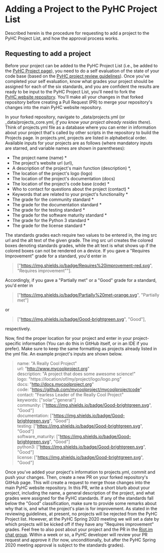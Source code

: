 # Adding a Project to the PyHC Project List

Described herein is the procedure for requesting to add a project to the PyHC Project List, and how the approval process works.

## Requesting to add a project

Before your project can be added to the PyHC Project List (i.e., be added to the [PyHC Project page](https://heliopython.org/projects/)), you need to do a self evaluation of the state of your
code base (based on the [PyHC project review guidelines](https://github.com/heliophysicsPy/heliophysicsPy.github.io/blob/main/_pyhc_projects/pyhc_project_grading_guidelines.md)). Once you've completed
your self evaluation, know what grades your project should be assigned for each of the six standards, and you 
are confident the results are ready to be input to the PyHC Project List, you'll need to fork the  
[PyHC website repository](https://github.com/heliophysicsPy/heliophysicsPy.github.io). You'll make all your changes in that
forked repository before creating a Pull Request (PR) to merge your repository's changes into the main PyHC website repository.

In your forked repository, navigate to _data/projects.yml (or _data/projects_core.yml, _if you know your project already resides there_). Think of projects.yml file as a database where you can enter in
information about your project that's called by other scripts in the repository to build the Projects page. 
In projects.yml, projects are listed in alphabetical order. Available inputs for your projects are as follows (where mandatory
inputs are starred, and variable names are shown in parentheses): 
* The project name (name) &ast;
* The project's website url (url),
* A description of the project's main function (description) &ast;,  
* The location of the project's logo (logo)
* The location of the project's documentation (docs)
* The location of the project's code base (code) &ast;
* Who to contact for questions about the project (contact) &ast;
* Keywords that are related to your project's functionality &ast;
* The grade for the community standard &ast;
* The grade for the documentation standard &ast;
* The grade for the testing standard &ast;
* The grade for the software maturity standard &ast;
* The grade for the Python 3 standard &ast;
* The grade for the license standard &ast;

The standards grades each require two values to be entered in, the img src url and the alt text of the given grade. The img
src url creates the colored boxes denoting standards grades, while the alt text is what shows up if the colored boxes can not
be rendered on a device. If you gave a "Requires Improvement" grade for a standard, you'd enter in
> ["https://img.shields.io/badge/Requires%20improvement-red.svg", "Requires improvement""].

Accordingly, if you gave a "Partially met" or a "Good" grade for a standard, you'd enter in
> ["https://img.shields.io/badge/Partially%20met-orange.svg", "Partially met"]

or
  
> ["https://img.shields.io/badge/Good-brightgreen.svg", "Good"],

respectively.
 
Now, find the proper location for your project and enter in your project-specific information (You can do this in 
GitHub itself, or in an IDE if you prefer). Make sure to keep the same formatting as projects already listed in the 
yml file. An example project's inputs are shown below.

> name: "A Really Cool Project"  
  url: "http://www.mycoolproject.org"  
  description: "A project that does some awesome science!"  
  logo: "https://location/of/my/project/logo/logo.png"  
  docs: "http://docs.mycoolproject.org"  
  code: "https://github.com/mycoolproject/mycoolprojectcode"  
  contact: "Fearless Leader of the Really Cool Project"  
  keywords: ["solar","general"]  
  community: ["https://img.shields.io/badge/Good-brightgreen.svg", "Good"]  
  documentation: ["https://img.shields.io/badge/Good-brightgreen.svg", "Good"]   
  testing: ["https://img.shields.io/badge/Good-brightgreen.svg", "Good"]   
  software_maturity: ["https://img.shields.io/badge/Good-brightgreen.svg", "Good"]  
  python3: ["https://img.shields.io/badge/Good-brightgreen.svg", "Good"]   
  license: ["https://img.shields.io/badge/Good-brightgreen.svg", "Good"]   

Once you've added your project's information to projects.yml, commit and push your changes. Then, create a new PR 
on your forked repository's GitHub page. This will create a request to merge those changes into the main PyHC 
website repository. In this PR, write a short blurb about your project, including the name, a general description of the 
project, and what grades were assigned for the PyHC standards. If any of the standards fall below the "Good" classification,
make sure to provide some remarks about why that is, and what the project's plan is for improvement. As stated in the
reviewing guidelines, at present, no projects will be rejected from the PyHC Project list. However, at the 
PyHC Spring 2020 meeting we will set a date by which projects will be kicked off if they have any "Requires improvement" grades. 
Feel free to also post about your project and the PR in the [Riot.im chat group](https://riot.im/app/#/room/#heliopython:openastronomy.org). 
Within a week or so, a PyHC developer will review your PR request and approve it (for now, unconditionally, but after the 
PyHC Spring 2020 meeting approval is subject to the standards grades).

